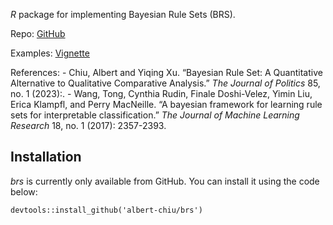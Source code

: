 *R* package for implementing Bayesian Rule Sets (BRS).

Repo: [GitHub](https://github.com/albert-chiu/brs)

Examples:
[Vignette](https://albertchiu.com/brs/docs/articles/brs-vignette)

References: - Chiu, Albert and Yiqing Xu. “Bayesian Rule Set: A
Quantitative Alternative to Qualitative Comparative Analysis.” *The
Journal of Politics* 85, no. 1 (2023):. - Wang, Tong, Cynthia Rudin,
Finale Doshi-Velez, Yimin Liu, Erica Klampfl, and Perry MacNeille. “A
bayesian framework for learning rule sets for interpretable
classification.” *The Journal of Machine Learning Research* 18, no. 1
(2017): 2357-2393.

## Installation

*brs* is currently only available from GitHub. You can install it using
the code below:

    devtools::install_github('albert-chiu/brs')
